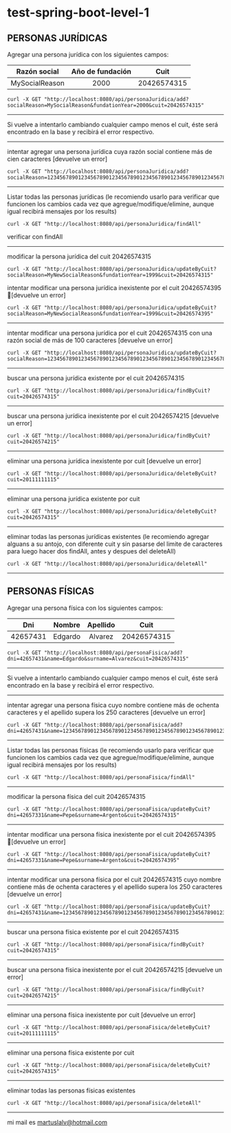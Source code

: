 # test-spring-boot-level-1

## PERSONAS JURÍDICAS

Agregar una persona jurídica con los siguientes campos:

| Razón social   | Año de fundación | Cuit        |
|:--------------:|:----------------:|:-----------:|
| MySocialReason | 2000             | 20426574315 |	
  
```
curl -X GET "http://localhost:8080/api/personaJuridica/add?socialReason=MySocialReason&fundationYear=2000&cuit=20426574315"
```

---

Si vuelve a intentarlo cambiando cualquier campo menos el cuit, éste será encontrado en la base y recibirá el error respectivo.

---

intentar agregar una persona jurídica cuya razón social contiene más de cien caracteres [devuelve un error]

```
curl -X GET "http://localhost:8080/api/personaJuridica/add?socialReason=1234567890123456789012345678901234567890123456789012345678901234567890123456789012345678901234567890123&fundationYear=2000&cuit=20426574325"
```

---

Listar todas las personas jurídicas (le recomiendo usarlo para verificar que funcionen los cambios cada vez que agregue/modifique/elimine, aunque igual recibirá mensajes por los results)

```
curl -X GET "http://localhost:8080/api/personaJuridica/findAll"
```

verificar con findAll

---

modificar la persona jurídica del cuit 20426574315

```
curl -X GET "http://localhost:8080/api/personaJuridica/updateByCuit?socialReason=MyNewSocialReason&fundationYear=1999&cuit=20426574315"
```

intentar modificar una persona jurídica inexistente por el cuit 20426574395 [devuelve un error]

```
curl -X GET "http://localhost:8080/api/personaJuridica/updateByCuit?socialReason=MyNewSocialReason&fundationYear=1999&cuit=20426574395"
```

---
intentar modificar una persona jurídica por el cuit 20426574315 con una razón social de más de 100 caracteres [devuelve un error]

```
curl -X GET "http://localhost:8080/api/personaJuridica/updateByCuit?socialReason=1234567890123456789012345678901234567890123456789012345678901234567890123456789012345678901234567890123&fundationYear=1999&cuit=20426574315"
```

---

buscar una persona jurídica existente por el cuit 20426574315

```
curl -X GET "http://localhost:8080/api/personaJuridica/findByCuit?cuit=20426574315"
```

---

buscar una persona jurídica inexistente por el cuit 20426574215 [devuelve un error]

```
curl -X GET "http://localhost:8080/api/personaJuridica/findByCuit?cuit=20426574215"
```

---

eliminar una persona jurídica inexistente por cuit [devuelve un error]

```
curl -X GET "http://localhost:8080/api/personaJuridica/deleteByCuit?cuit=20111111115"
```

---

eliminar una persona jurídica existente por cuit

```
curl -X GET "http://localhost:8080/api/personaJuridica/deleteByCuit?cuit=20426574315"
```

---

eliminar todas las personas jurídicas existentes (le recomiendo agregar alguans a su antojo, con diferente cuit y sin pasarse del limite de caracteres para luego hacer dos findAll, antes y despues del deleteAll)

```
curl -X GET "http://localhost:8080/api/personaJuridica/deleteAll"
```

---


## PERSONAS FÍSICAS


Agregar una persona física con los siguientes campos:
	
| Dni      | Nombre  | Apellido | Cuit        |
|:--------:|:-------:|:--------:|:-----------:|
| 42657431 | Edgardo | Alvarez  | 20426574315 |

```
curl -X GET "http://localhost:8080/api/personaFisica/add?dni=42657431&name=Edgardo&surname=Alvarez&cuit=20426574315"
```

---

Si vuelve a intentarlo cambiando cualquier campo menos el cuit, éste será encontrado en la base y recibirá el error respectivo.

---

intentar agregar una persona física cuyo nombre contiene más de ochenta caracteres y el apellido supera los 250 caracteres [devuelve un error]

```
curl -X GET "http://localhost:8080/api/personaFisica/add?dni=42657431&name=12345678901234567890123456789012345678901234567890123456789012345678901234567890123&surname=1234567890123456789012345678901234567890123456789012345678901234567890123456789012345678901234567890123456789012345678901234567890123456789012345678901234567890123456789012345678901234567890123456789012345678901234567890123456789012345678901234567890123&cuit=20426574385"
```

---

Listar todas las personas físicas (le recomiendo usarlo para verificar que funcionen los cambios cada vez que agregue/modifique/elimine, aunque igual recibirá mensajes por los results)

```
curl -X GET "http://localhost:8080/api/personaFisica/findAll"
```

---

modificar la persona física del cuit 20426574315

```
curl -X GET "http://localhost:8080/api/personaFisica/updateByCuit?dni=42657331&name=Pepe&surname=Argento&cuit=20426574315"
```

---

intentar modificar una persona física inexistente por el cuit 20426574395 [devuelve un error]

```
curl -X GET "http://localhost:8080/api/personaFisica/updateByCuit?dni=42657331&name=Pepe&surname=Argento&cuit=20426574395"
```

---

intentar modificar una persona física por el cuit 20426574315 cuyo nombre contiene más de ochenta caracteres y el apellido supera los 250 caracteres [devuelve un error]

```
curl -X GET "http://localhost:8080/api/personaFisica/updateByCuit?dni=42657431&name=12345678901234567890123456789012345678901234567890123456789012345678901234567890123&surname=1234567890123456789012345678901234567890123456789012345678901234567890123456789012345678901234567890123456789012345678901234567890123456789012345678901234567890123456789012345678901234567890123456789012345678901234567890123456789012345678901234567890123&cuit=20426574315"
```

---

buscar una persona física existente por el cuit 20426574315

```
curl -X GET "http://localhost:8080/api/personaFisica/findByCuit?cuit=20426574315"
```

---

buscar una persona física inexistente por el cuit 20426574215 [devuelve un error]

```
curl -X GET "http://localhost:8080/api/personaFisica/findByCuit?cuit=20426574215"
```

---

eliminar una persona física inexistente por cuit [devuelve un error]

```
curl -X GET "http://localhost:8080/api/personaFisica/deleteByCuit?cuit=20111111115"
```

---

eliminar una persona física existente por cuit

```
curl -X GET "http://localhost:8080/api/personaFisica/deleteByCuit?cuit=20426574315"
```

---

eliminar todas las personas físicas existentes

```
curl -X GET "http://localhost:8080/api/personaFisica/deleteAll"
```

---

mi mail es martuslalv@hotmail.com
